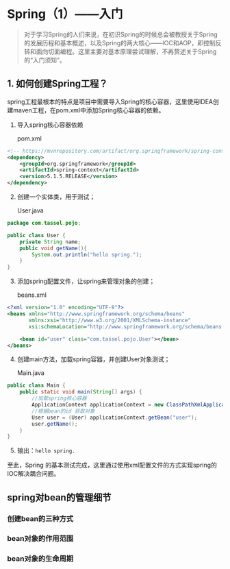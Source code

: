# Spring（1）——入门

> ​	对于学习Spring的人们来说，在初识Spring的时候总会被教授关于Spring的发展历程和基本概述，以及Spring的两大核心——IOC和AOP，即控制反转和面向切面编程。这里主要对基本原理尝试理解，不再赘述关于Spring的“入门须知”。

## 1. 如何创建Spring工程？

spring工程最根本的特点是项目中需要导入Spring的核心容器，这里使用IDEA创建maven工程，在pom.xml中添加Spring核心容器的依赖。

1. 导入spring核心容器依赖

   pom.xml

```xml
<!-- https://mvnrepository.com/artifact/org.springframework/spring-context -->
<dependency>
    <groupId>org.springframework</groupId>
    <artifactId>spring-context</artifactId>
    <version>5.1.5.RELEASE</version>
</dependency>
```

2. 创建一个实体类，用于测试；

   User.java

```java
package com.tassel.pojo;

public class User {
    private String name;
    public void getName(){
        System.out.println("hello spring.");
    }
}
```

3. 添加spring配置文件，让spring来管理对象的创建；

   beans.xml

```xml
<?xml version="1.0" encoding="UTF-8"?>
<beans xmlns="http://www.springframework.org/schema/beans"
       xmlns:xsi="http://www.w3.org/2001/XMLSchema-instance"
       xsi:schemaLocation="http://www.springframework.org/schema/beans http://www.springframework.org/schema/beans/spring-beans.xsd">

    <bean id="user" class="com.tassel.pojo.User"></bean>
</beans>
```

4. 创建main方法，加载spring容器，并创建User对象测试；

   Main.java

```java
public class Main {
    public static void main(String[] args) {
        //加载spring核心容器
        ApplicationContext applicationContext = new ClassPathXmlApplicationContext("beans.xml");
        //根据bean的id 获取对象
        User user = (User) applicationContext.getBean("user");
        user.getName();
    }
}
```

5. 输出：`hello spring.` 

至此，Spring 的基本测试完成，这里通过使用xml配置文件的方式实现spring的IOC解决耦合问题。

## spring对bean的管理细节

### 创建bean的三种方式

### bean对象的作用范围

### bean对象的生命周期